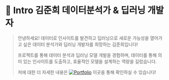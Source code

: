 # 👋 Intro 김준희 데이터분석가 & 딥러닝 개발자

>안녕하세요! 데이터로 인사이트를 발견하고 딥러닝으로 새로운 가능성을 열어가고 싶은 데이터 분석가와 딥러닝 개발자를 희망하는 김준희입니다!
>
>프로젝트를 통해 데이터 분석과 딥러닝 모델 개발을 경험하며, 데이터를 통해 의미 있는 인사이트를 도출하고, 효율적인 모델을 설계하는 역량을 길렀습니다.
> 
> 저에 대한 더 자세한 내용은 [![Portfolio](https://img.shields.io/badge/PORTFOLIO-green?style=flat-square)](https://github.com/Kim-Jun-Hee/Portfolio_kjh) 이곳을 통해 확인하실 수 있습니다!
